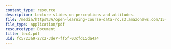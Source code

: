 ```yaml
---
content_type: resource
description: Lecture slides on perceptions and attitudes.
file: /media/https%3A/open-learning-course-data-rc.s3.amazonaws.com/15-301-managerial-psychology-fall-2006/fc5723a927c23de7ff5f03cfd15da4a4_lec4.pdf
file_type: application/pdf
resourcetype: Document
title: lec4.pdf
uid: fc5723a9-27c2-3de7-ff5f-03cfd15da4a4
---
```

